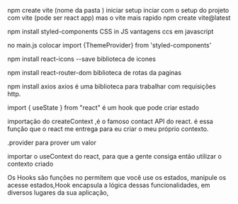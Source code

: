 npm create vite (nome da pasta ) iniciar setup
inciar com o setup do projeto com vite (pode ser react app) mas o vite mais rapido
npm create vite@latest

npm install styled-components CSS in JS vantagens ccs em javascript

no main.js colocar import {ThemeProvider} from 'styled-components'

npm install react-icons --save biblioteca de icones

npm install react-router-dom biblioteca de rotas da paginas

npm install axios axios é uma biblioteca para trabalhar com requisições http.

import { useState } from "react" é um hook que pode criar estado

importação do createContext ,é o famoso contact API do react. é essa função que o react me entrega para eu criar o meu próprio contexto.

.provider para prover um valor

importar o useContext do react, para que a gente consiga então utilizar o contexto criado

Os Hooks são funções no permitem que você use os estados, manipule os acesse estados,Hook encapsula
a lógica dessas funcionalidades, em diversos lugares da sua aplicação,
